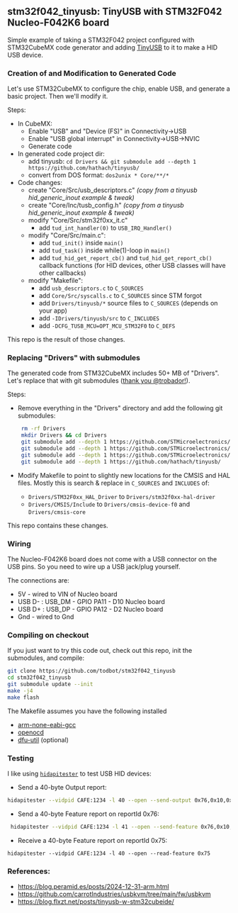 

## stm32f042_tinyusb: TinyUSB with STM32F042 Nucleo-F042K6 board

Simple example of taking a STM32F042 project configured with STM32CubeMX
code generator and adding [TinyUSB](https://github.com/hathach/tinyusb/) 
to it to make a HID USB device.


### Creation of and Modification to Generated Code

Let's use STM32CubeMX to configure the chip, enable USB, and generate
a basic project.  Then we'll modify it.

Steps:

- In CubeMX:
  - Enable "USB" and "Device (FS)" in Connectivity->USB
  - Enable "USB global interrupt" in Connectivity->USB->NVIC
  - Generate code
- In generated code project dir:
  - add tinyusb: `cd Drivers && git submodule add --depth 1 https://github.com/hathach/tinyusb/`
  - convert from DOS format: `dos2unix * Core/**/*`
- Code changes:
  - create "Core/Src/usb_descriptors.c"  *(copy from a tinyusb hid_generic_inout example & tweak)*
  - create "Core/Inc/tusb_config.h"  *(copy from a tinyusb hid_generic_inout example & tweak)*
  - modify "Core/Src/stm32f0xx_it.c"
    - add `tud_int_handler(0)` to `USB_IRQ_Handler()`
  - modify "Core/Src/main.c":
    - add `tud_init()` inside `main()`
    - add `tud_task()` inside while(1)-loop in `main()`
    - add `tud_hid_get_report_cb()` and `tud_hid_get_report_cb()` callback functions 
      (for HID devices, other USB classes will have other callbacks)
  - modify "Makefile":
    - add `usb_descriptors.c` to `C_SOURCES`
    - add `Core/Src/syscalls.c` to `C_SOURCES` since STM forgot
    - add `Drivers/tinyusb/*` source files to `C_SOURCES` (depends on your app)
    - add `-IDrivers/tinyusb/src` to `C_INCLUDES`
    - add `-DCFG_TUSB_MCU=OPT_MCU_STM32F0` to `C_DEFS`

This repo is the result of those changes.


### Replacing "Drivers" with submodules

The generated code from STM32CubeMX includes 50+ MB of "Drivers". 
Let's replace that with git submodules
([thank you @trobador!](https://mastodon.social/@trobador/114805503128160687)).

Steps: 

- Remove everything in the "Drivers" directory and add the following git submodules:
  ```sh
   rm -rf Drivers 
   mkdir Drivers && cd Drivers
   git submodule add --depth 1 https://github.com/STMicroelectronics/stm32f0xx-hal-driver.git
   git submodule add --depth 1 https://github.com/STMicroelectronics/cmsis-device-f0.git
   git submodule add --depth 1 https://github.com/STMicroelectronics/cmsis-core.git
   git submodule add --depth 1 https://github.com/hathach/tinyusb/
   ```

- Modify Makefile to point to slightly new locations for the CMSIS and HAL files.
  Mostly this is search & replace in `C_SOURCES` and `INCLUDES` of: 
  - `Drivers/STM32F0xx_HAL_Driver` to `Drivers/stm32f0xx-hal-driver`
  - `Drivers/CMSIS/Include` to `Drivers/cmsis-device-f0` and `Drivers/cmsis-core`

This repo contains these changes. 

### Wiring

The Nucleo-F042K6 board does not come with a USB connector on the USB pins.
So you need to wire up a USB jack/plug yourself.

The connections are:

- 5V - wired to VIN of Nucleo board
- USB D- : USB_DM - GPIO PA11 - D10 Nucleo board 
- USB D+ : USB_DP - GPIO PA12 - D2 Nucleo board 
- Gnd - wired to Gnd


### Compiling on checkout

If you just want to try this code out, check out this repo, init the submodules, 
and compile:

```sh
git clone https://github.com/todbot/stm32f042_tinyusb
cd stm32f042_tinyusb
git submodule update --init
make -j4 
make flash
```

The Makefile assumes you have the following installed

- [arm-none-eabi-gcc](https://developer.arm.com/downloads/-/arm-gnu-toolchain-downloads)
- [openocd](https://openocd.org/)
- [dfu-util](https://dfu-util.sourceforge.net/) (optional)


### Testing

I like using [`hidapitester`](https://github.com/todbot/hidapitester) to test
USB HID devices:

- Send a 40-byte Output report: 
```sh
hidapitester --vidpid CAFE:1234 -l 40 --open --send-output 0x76,0x10,0x20,0x30 
```

- Send a 40-byte Feature report on reportId 0x76:
```sh
 hidapitester --vidpid CAFE:1234 -l 41 --open --send-feature 0x76,0x10,0x20,0x30,0x40,0x50,0x55,0xAA 
```

- Receive a 40-byte Feature report on reportId 0x75:
```
hidapitester --vidpid CAFE:1234 -l 40 --open --read-feature 0x75
```

###  References:
  - https://blog.peramid.es/posts/2024-12-31-arm.html
  - https://github.com/carrotIndustries/usbkvm/tree/main/fw/usbkvm
  - https://blog.flxzt.net/posts/tinyusb-w-stm32cubeide/
